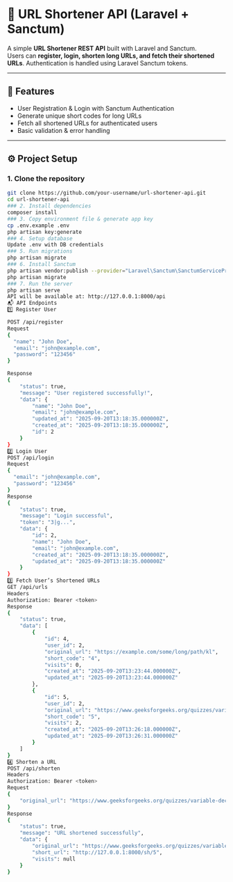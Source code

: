 # 📌 URL Shortener API (Laravel + Sanctum)

A simple **URL Shortener REST API** built with Laravel and Sanctum.  
Users can **register, login, shorten long URLs, and fetch their shortened URLs**. Authentication is handled using Laravel Sanctum tokens.  

---
## 🚀 Features
- User Registration & Login with Sanctum Authentication  
- Generate unique short codes for long URLs  
- Fetch all shortened URLs for authenticated users  
- Basic validation & error handling  

---
## ⚙️ Project Setup

### 1. Clone the repository
```bash
git clone https://github.com/your-username/url-shortener-api.git
cd url-shortener-api
### 2. Install dependencies
composer install
### 3. Copy environment file & generate app key
cp .env.example .env
php artisan key:generate
### 4. Setup database
Update .env with DB credentials
### 5. Run migrations
php artisan migrate
### 6. Install Sanctum
php artisan vendor:publish --provider="Laravel\Sanctum\SanctumServiceProvider"
php artisan migrate
### 7. Run the server
php artisan serve
API will be available at: http://127.0.0.1:8000/api
📬 API Endpoints
1️⃣ Register User

POST /api/register
Request
{
  "name": "John Doe",
  "email": "john@example.com",
  "password": "123456"
}

Response
{
    "status": true,
    "message": "User registered successfully!",
    "data": {
        "name": "John Doe",
        "email": "john@example.com",
        "updated_at": "2025-09-20T13:18:35.000000Z",
        "created_at": "2025-09-20T13:18:35.000000Z",
        "id": 2
    }
}
2️⃣ Login User
POST /api/login
Request
{
  "email": "john@example.com",
  "password": "123456"
}
Response
{
    "status": true,
    "message": "Login successful",
    "token": "3|g...",
    "data": {
        "id": 2,
        "name": "John Doe",
        "email": "john@example.com",
        "created_at": "2025-09-20T13:18:35.000000Z",
        "updated_at": "2025-09-20T13:18:35.000000Z"
    }
}
3️⃣ Fetch User’s Shortened URLs
GET /api/urls
Headers
Authorization: Bearer <token>
Response
{
    "status": true,
    "data": [
        {
            "id": 4,
            "user_id": 2,
            "original_url": "https://example.com/some/long/path/kl",
            "short_code": "4",
            "visits": 0,
            "created_at": "2025-09-20T13:23:44.000000Z",
            "updated_at": "2025-09-20T13:23:44.000000Z"
        },
        {
            "id": 5,
            "user_id": 2,
            "original_url": "https://www.geeksforgeeks.org/quizzes/variable-declaration-and-scope-gq/",
            "short_code": "5",
            "visits": 2,
            "created_at": "2025-09-20T13:26:18.000000Z",
            "updated_at": "2025-09-20T13:26:31.000000Z"
        }
    ]
}
4️⃣ Shorten a URL
POST /api/shorten
Headers
Authorization: Bearer <token>
Request
{
    "original_url": "https://www.geeksforgeeks.org/quizzes/variable-declaration-and-scope-gq/"
}
Response
{
    "status": true,
    "message": "URL shortened successfully",
    "data": {
        "original_url": "https://www.geeksforgeeks.org/quizzes/variable-declaration-and-scope-gq/",
        "short_url": "http://127.0.0.1:8000/sh/5",
        "visits": null
    }
}
